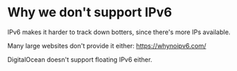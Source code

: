 # Why we don't support IPv6

IPv6 makes it harder to track down botters, since there's more IPs available.

Many large websites don't provide it either: https://whynoipv6.com/

DigitalOcean doesn't support floating IPv6 either.

